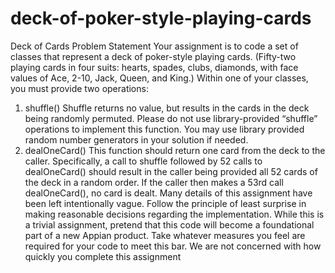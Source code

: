 # deck-of-poker-style-playing-cards

Deck of Cards Problem Statement
Your assignment is to code a set of classes that represent a deck of poker-style playing cards.
(Fifty-two playing cards in four suits: hearts, spades, clubs, diamonds, with face values of Ace,
2-10, Jack, Queen, and King.)
Within one of your classes, you must provide two operations:
1. shuffle() Shuffle returns no value, but results in the cards in the deck being randomly
permuted. Please do not use library-provided “shuffle” operations to implement this function.
You may use library provided random number generators in your solution if needed.
2. dealOneCard() This function should return one card from the deck to the caller. Specifically, a
call to shuffle followed by 52 calls to dealOneCard() should result in the caller being provided all
52 cards of the deck in a random order. If the caller then makes a 53rd call dealOneCard(), no
card is dealt.
Many details of this assignment have been left intentionally vague.
Follow the principle of least surprise in making reasonable decisions regarding the
implementation. While this is a trivial assignment, pretend that this code will become a
foundational part of a new Appian product. Take whatever measures you feel are required for
your code to meet this bar. We are not concerned with how quickly you complete this
assignment
